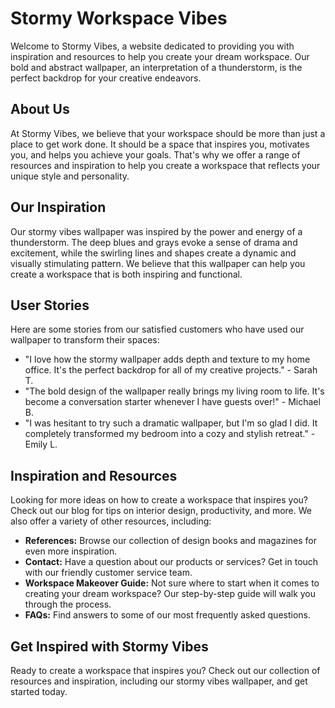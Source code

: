 <!--font:Poppins-->

# Stormy Workspace Vibes

Welcome to Stormy Vibes, a website dedicated to providing you with inspiration and resources to help you create your dream workspace. Our bold and abstract wallpaper, an interpretation of a thunderstorm, is the perfect backdrop for your creative endeavors.

## About Us

At Stormy Vibes, we believe that your workspace should be more than just a place to get work done. It should be a space that inspires you, motivates you, and helps you achieve your goals. That's why we offer a range of resources and inspiration to help you create a workspace that reflects your unique style and personality.

## Our Inspiration

Our stormy vibes wallpaper was inspired by the power and energy of a thunderstorm. The deep blues and grays evoke a sense of drama and excitement, while the swirling lines and shapes create a dynamic and visually stimulating pattern. We believe that this wallpaper can help you create a workspace that is both inspiring and functional.

## User Stories

Here are some stories from our satisfied customers who have used our wallpaper to transform their spaces:

-   "I love how the stormy wallpaper adds depth and texture to my home office. It's the perfect backdrop for all of my creative projects." - Sarah T.
-   "The bold design of the wallpaper really brings my living room to life. It's become a conversation starter whenever I have guests over!" - Michael B.
-   "I was hesitant to try such a dramatic wallpaper, but I'm so glad I did. It completely transformed my bedroom into a cozy and stylish retreat." - Emily L.

## Inspiration and Resources

Looking for more ideas on how to create a workspace that inspires you? Check out our blog for tips on interior design, productivity, and more. We also offer a variety of other resources, including:

-   **References:** Browse our collection of design books and magazines for even more inspiration.
-   **Contact:** Have a question about our products or services? Get in touch with our friendly customer service team.
-   **Workspace Makeover Guide:** Not sure where to start when it comes to creating your dream workspace? Our step-by-step guide will walk you through the process.
-   **FAQs:** Find answers to some of our most frequently asked questions.

## Get Inspired with Stormy Vibes

Ready to create a workspace that inspires you? Check out our collection of resources and inspiration, including our stormy vibes wallpaper, and get started today.

<!--

Write me content for website with wallpaper which alt text is:

"An abstract interpretation of a thunderstorm"

The name/title of the page should not be 1:1 copy of the alt text but rather a real content of the website which is using this wallpaper.

- Use markdown format
- Start with heading
- Heading should be short and concise
- The content should look like a real website
- The website should not be about the wallpaper, wallpaper is just a related background
- Heading should be contain work "wallpaper" or "background"
- Include real sections like references, contact, user stories, etc. use things relevant to the page purpose.
- Feel free to use structure like headings, bullets, numbering, blockquotes, paragraphs, horizontal lines, etc.
- You can use formatting like bold or _italic_
- You can include UTF-8 emojis
- Links should be only #hash anchors (and you can refer to the document itself)
- Do not include images


---


# Stormy Vibes: A Bold Wallpaper for Your Creative Space

Welcome to Stormy Vibes, a website dedicated to providing you with inspiration and resources to help you create your dream workspace. Our bold and abstract wallpaper, an interpretation of a thunderstorm, is the perfect backdrop for your creative endeavors.

## About the Wallpaper

Our wallpaper features a unique abstract design that captures the essence of a thunderstorm. The deep blues and grays evoke a sense of power and energy, while the swirling lines and shapes create a dynamic and visually stimulating pattern. Whether you're looking to add some drama to your home office or create a bold accent wall in your living room, our wallpaper is sure to make a statement.

## User Stories

Here are some stories from our satisfied customers who have used our wallpaper to transform their spaces:

- "I love how the stormy wallpaper adds depth and texture to my home office. It's the perfect backdrop for all of my creative projects." - Sarah T.
- "The bold design of the wallpaper really brings my living room to life. It's become a conversation starter whenever I have guests over!" - Michael B.
- "I was hesitant to try such a dramatic wallpaper, but I'm so glad I did. It completely transformed my bedroom into a cozy and stylish retreat." - Emily L.

## Inspiration and Resources

Looking for more ideas on how to incorporate our stormy wallpaper into your space? Check out our blog for tips on interior design, DIY projects, and more. We also offer a variety of other resources, including:

- **References:** Browse our collection of design books and magazines for even more inspiration.
- **Contact:** Have a question about our products or services? Get in touch with our friendly customer service team.
- **Installation Guide:** Not sure how to install wallpaper? Our step-by-step guide will walk you through the process.
- **FAQs:** Find answers to some of our most frequently asked questions.

## Get Your Stormy Vibes Wallpaper Today

Ready to add some drama to your space? Order your stormy vibes wallpaper today and get ready to create your dream workspace.


---


Heading should not include word "wallpaper". The website should not be about the wallpaper itself, wallpaper is just a related background, rewrite whole content.


---


# Creating a Bold and Inspiring Workspace with Stormy Vibes

Welcome to Stormy Vibes, a website dedicated to providing you with inspiration and resources to help you create your dream workspace. Our bold and abstract wallpaper, an interpretation of a thunderstorm, is the perfect backdrop for your creative endeavors.

## About Us

At Stormy Vibes, we believe that your workspace should be more than just a place to get work done. It should be a space that inspires you, motivates you, and helps you achieve your goals. That's why we offer a range of resources and inspiration to help you create a workspace that reflects your unique style and personality.

## Our Inspiration

Our stormy vibes wallpaper was inspired by the power and energy of a thunderstorm. The deep blues and grays evoke a sense of drama and excitement, while the swirling lines and shapes create a dynamic and visually stimulating pattern. We believe that this wallpaper can help you create a workspace that is both inspiring and functional.

## User Stories

Here are some stories from our satisfied customers who have used our wallpaper to transform their spaces:

- "I love how the stormy wallpaper adds depth and texture to my home office. It's the perfect backdrop for all of my creative projects." - Sarah T.
- "The bold design of the wallpaper really brings my living room to life. It's become a conversation starter whenever I have guests over!" - Michael B.
- "I was hesitant to try such a dramatic wallpaper, but I'm so glad I did. It completely transformed my bedroom into a cozy and stylish retreat." - Emily L.

## Inspiration and Resources

Looking for more ideas on how to create a workspace that inspires you? Check out our blog for tips on interior design, productivity, and more. We also offer a variety of other resources, including:

- **References:** Browse our collection of design books and magazines for even more inspiration.
- **Contact:** Have a question about our products or services? Get in touch with our friendly customer service team.
- **Workspace Makeover Guide:** Not sure where to start when it comes to creating your dream workspace? Our step-by-step guide will walk you through the process.
- **FAQs:** Find answers to some of our most frequently asked questions.

## Get Inspired with Stormy Vibes

Ready to create a workspace that inspires you? Check out our collection of resources and inspiration, including our stormy vibes wallpaper, and get started today.


---


Write me a Google font which is best fitting for the website.

Pick from the list:
- Barlow Condensed
- Lobster
- IBM Plex Sans
- Poppins
- Lato
- Playfair Display
- Cabin
- Open Sans
- Dancing Script
- Raleway
- Roboto
- Alegreya
- Great Vibes
- Barlow Condensed
- Futura
- Orbitron
- Cinzel
- Exo 2
- Cinzel Decorative
- Inter
- Montserrat
- Cormorant Garamond


Write just the font name nothing else.


---


Poppins

-->
